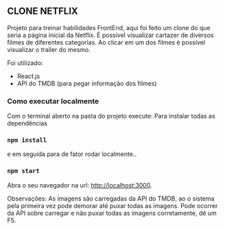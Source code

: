 ## CLONE NETFLIX

Projeto para treinar habilidades FrontEnd, aqui foi feito um clone do que seria a página inicial da Netflix.
É possível visualizar cartazer de diversos filmes de diferentes categorias.
Ao clicar em um dos filmes é possível visualizar o trailer do mesmo.

Foi utilizado:
- React.js
- API do TMDB (para pegar informação dos filmes)


### Como executar localmente

Com o terminal aberto na pasta do projeto execute:
Para instalar todas as dependências
### `npm install`
e em seguida para de fator rodar localmente..
### `npm start`

Abra o seu navegador na url: [http://localhost:3000](http://localhost:3000).


Observações:
As imagens são carregadas da API do TMDB, ao o sistema pela primeira vez pode demorar até puxar todas as imagens. 
Pode ocorrer da API sobre carregar e não puxar todas as imagens corretamente, dê um F5.
